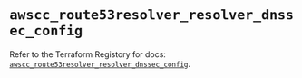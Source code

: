# `awscc_route53resolver_resolver_dnssec_config`

Refer to the Terraform Registory for docs: [`awscc_route53resolver_resolver_dnssec_config`](https://registry.terraform.io/providers/hashicorp/awscc/0.70.0/docs/resources/route53resolver_resolver_dnssec_config).
